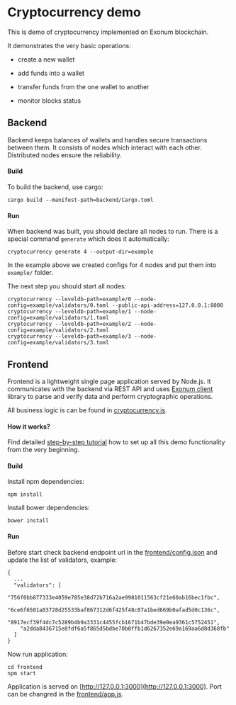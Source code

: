 # Cryptocurrency demo

This is demo of cryptocurrency implemented on Exonum blockchain.

It demonstrates the very basic operations:

- create a new wallet

- add funds into a wallet

- transfer funds from the one wallet to another

- monitor blocks status

## Backend

Backend keeps balances of wallets and handles secure transactions between them.
It consists of nodes which interact with each other. Distributed nodes ensure the reliability.

#### Build

To build the backend, use cargo:

```
cargo build --manifest-path=backend/Cargo.toml
```

#### Run

When backend was built, you should declare all nodes to run.
There is a special command `generate` which does it automatically:

```
cryptocurrency generate 4 --output-dir=example
```

In the example above we created configs for 4 nodes and put them into `example/` folder.

The next step you should start all nodes:

```
cryptocurrency --leveldb-path=example/0 --node-config=example/validators/0.toml --public-api-address=127.0.0.1:8000
cryptocurrency --leveldb-path=example/1 --node-config=example/validators/1.toml
cryptocurrency --leveldb-path=example/2 --node-config=example/validators/2.toml
cryptocurrency --leveldb-path=example/3 --node-config=example/validators/3.toml
```

## Frontend

Frontend is a lightweight single page application served by Node.js.
It communicates with the backend via REST API and uses [Exonum client](https://github.com/exonum/exonum-client) library to parse and verify data and perform cryptographic operations.

All business logic is can be found in [cryptocurrency.js](frontend/js/cryptocurrency.js).

#### How it works?

Find detailed [step-by-step tutorial](http://exonum.com/doc/home/cryptocurrency/intro/) how to set up all this demo functionality from the very beginning.

#### Build

Install npm dependencies:

```
npm install
```

Install bower dependencies:

```
bower install
```

#### Run

Before start check backend endpoint url in the [frontend/config.json](frontend/config.json) and update the list of validators, example:

```
{
  ...
  "validators": [
    "756f0bb877333e4059e785e38d72b716a2ae9981011563cf21e60ab16bec1fbc",
    "6ce6f6501a03728d25533baf867312d6f425f48c07a1bed669b0afad5d0c136c",
    "8917ecf39f4dc7c5289b4b9a3331c4455fcb1671b47bde39e0ea9361c5752451",
    "a2dda8436715e8fdf6a5f865d5bdbe70b0ffb1d6267352e69a169aa6d8d368fb"
  ] 
}
```

Now run application:

```
cd frontend
npm start
```

Application is served on [http://127.0.0.1:3000](http://127.0.0.1:3000). Port can be changred in the [frontend/app.js](frontend/app.js).
